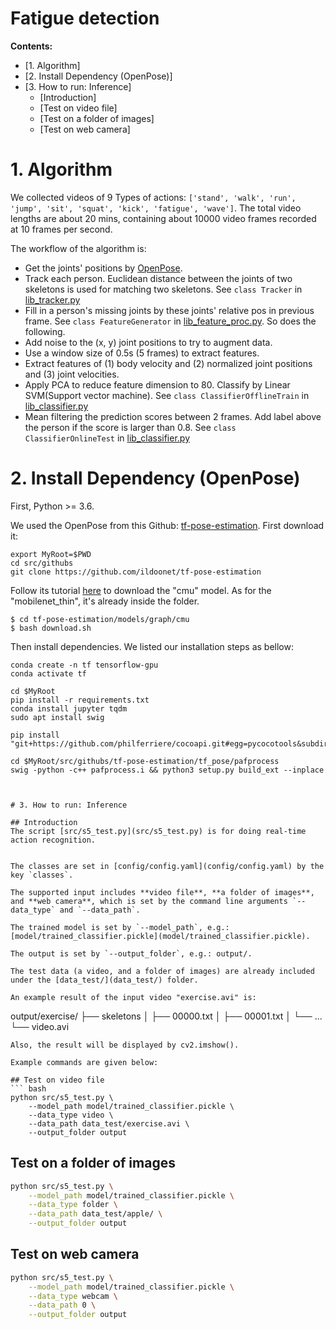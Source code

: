 
# Fatigue detection
 





**Contents:**
- [1. Algorithm]
- [2. Install Dependency (OpenPose)]
- [3. How to run: Inference]
  * [Introduction]
  * [Test on video file]
  * [Test on a folder of images]
  * [Test on web camera]




# 1. Algorithm


We collected videos of 9 Types of actions: `['stand', 'walk', 'run', 'jump', 'sit', 'squat', 'kick', 'fatigue', 'wave']`. The total video lengths are about 20 mins, containing about 10000 video frames recorded at 10 frames per second.

The workflow of the algorithm is:
*  Get the joints' positions by [OpenPose](https://github.com/ildoonet/tf-pose-estimation).  
*  Track each person. Euclidean distance between the joints of two skeletons is used for matching two skeletons. 
See `class Tracker` in [lib_tracker.py](https://github.com/Davinderjit01/Fatigue-Action-Detection/blob/master/lib_tracker.py)
*  Fill in a person's missing joints by these joints' relative pos in previous frame.  See `class FeatureGenerator` in [lib_feature_proc.py](https://github.com/Davinderjit01/Fatigue-Action-Detection/blob/master/lib_feature_proc.py). So does the following.
*  Add noise to the (x, y) joint positions to try to augment data.
*  Use a window size of 0.5s (5 frames) to extract features.    
*  Extract features of (1) body velocity and (2) normalized joint positions and (3) joint velocities.
*  Apply PCA to reduce feature dimension to 80.  Classify by Linear SVM(Support vector machine). See `class ClassifierOfflineTrain` in [lib_classifier.py](https://github.com/Davinderjit01/Fatigue-Action-Detection/blob/master/lib_classifier.py)
*  Mean filtering the prediction scores between 2 frames. Add label above the person if the score is larger than 0.8. See `class ClassifierOnlineTest` in [lib_classifier.py](https://github.com/Davinderjit01/Fatigue-Action-Detection/blob/master/lib_classifier.py)





# 2. Install Dependency (OpenPose)

First, Python >= 3.6.

We used the OpenPose from this Github: [tf-pose-estimation](https://github.com/ildoonet/tf-pose-estimation). First download it:

```
export MyRoot=$PWD
cd src/githubs  
git clone https://github.com/ildoonet/tf-pose-estimation  
```

Follow its tutorial [here](https://github.com/ildoonet/tf-pose-estimation#install-1) to download the "cmu" model. As for the "mobilenet_thin", it's already inside the folder.  

```
$ cd tf-pose-estimation/models/graph/cmu  
$ bash download.sh  
```

Then install dependencies. We listed our installation steps as bellow:
```
conda create -n tf tensorflow-gpu
conda activate tf

cd $MyRoot
pip install -r requirements.txt
conda install jupyter tqdm
sudo apt install swig

pip install "git+https://github.com/philferriere/cocoapi.git#egg=pycocotools&subdirectory=PythonAPI"

cd $MyRoot/src/githubs/tf-pose-estimation/tf_pose/pafprocess
swig -python -c++ pafprocess.i && python3 setup.py build_ext --inplace
```


```


# 3. How to run: Inference

## Introduction
The script [src/s5_test.py](src/s5_test.py) is for doing real-time action recognition. 


The classes are set in [config/config.yaml](config/config.yaml) by the key `classes`.

The supported input includes **video file**, **a folder of images**, and **web camera**, which is set by the command line arguments `--data_type` and `--data_path`.

The trained model is set by `--model_path`, e.g.:[model/trained_classifier.pickle](model/trained_classifier.pickle).

The output is set by `--output_folder`, e.g.: output/.

The test data (a video, and a folder of images) are already included under the [data_test/](data_test/) folder.

An example result of the input video "exercise.avi" is:

```
output/exercise/
├── skeletons
│   ├── 00000.txt
│   ├── 00001.txt
│   └── ...
└── video.avi
```
Also, the result will be displayed by cv2.imshow().

Example commands are given below:

## Test on video file
``` bash
python src/s5_test.py \
    --model_path model/trained_classifier.pickle \
    --data_type video \
    --data_path data_test/exercise.avi \
    --output_folder output
```

## Test on a folder of images
``` bash
python src/s5_test.py \
    --model_path model/trained_classifier.pickle \
    --data_type folder \
    --data_path data_test/apple/ \
    --output_folder output
```

## Test on web camera
``` bash
python src/s5_test.py \
    --model_path model/trained_classifier.pickle \
    --data_type webcam \
    --data_path 0 \
    --output_folder output
```








